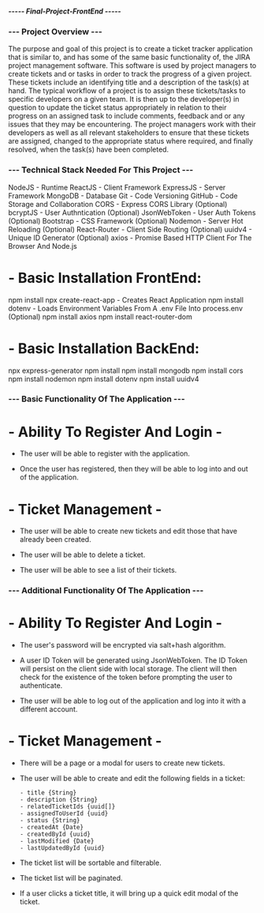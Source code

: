 ##### ----- Final-Project-FrontEnd ----- #####



### --- Project Overview --- ###

The purpose and goal of this project is to create a ticket tracker application that is similar to, and has some of the same basic functionality of, the JIRA project management software. This software is used by project managers to create tickets and or tasks in order to track the progress of a given project. These tickets include an identifying title and a description of the task(s) at hand. The typical workflow of a project is to assign these tickets/tasks to specific developers on a given team. It is then up to the developer(s) in question to update the ticket status appropriately in relation to their progress on an assigned task to include comments, feedback and or any issues that they may be encountering.  The project managers work with their developers as well as all relevant stakeholders to ensure that these tickets are assigned, changed to the appropriate status where required, and finally resolved, when the task(s) have been completed. 

### --- Technical Stack Needed For This Project --- ###

NodeJS - Runtime
ReactJS - Client Framework
ExpressJS - Server Framework
MongoDB - Database
Git - Code Versioning
GitHub - Code Storage and Collaboration
CORS - Express CORS Library
(Optional) bcryptJS - User Authntication
(Optional) JsonWebToken - User Auth Tokens
(Optional) Bootstrap - CSS Framework
(Optional) Nodemon - Server Hot Reloading
(Optional) React-Router - Client Side Routing
(Optional) uuidv4 - Unique ID Generator
(Optional) axios - Promise Based HTTP Client For The Browser And Node.js

# - Basic Installation FrontEnd:  

npm install
npx create-react-app - Creates React Application
npm install dotenv - Loads Environment Variables From A .env File Into process.env
(Optional) npm install axios 
npm install react-router-dom


# - Basic Installation BackEnd:

npx express-generator
npm install
npm install mongodb
npm install cors
npm install nodemon
npm install dotenv
npm install uuidv4


### --- Basic Functionality Of The Application --- ###


# - Ability To Register And Login - #

- The user will be able to register with the application. 

- Once the user has registered, then they will be able to log into and out of the application. 

# - Ticket Management - #

- The user will be able to create new tickets and edit those that have already been created.

- The user will be able to delete a ticket.

- The user will be able to see a list of their tickets.



### --- Additional Functionality Of The Application --- ###


# - Ability To Register And Login - #

- The user's password will be encrypted via salt+hash algorithm.

- A user ID Token will be generated using JsonWebToken.  The ID Token will persist on the client side with local storage. The client will then check for the existence of the token before prompting the user to authenticate.

- The user will be able to log out of the application and log into it with a different account. 


# - Ticket Management - #

- There will be a page or a modal for users to create new tickets.

- The user will be able to create and edit the following fields in a ticket:

      - title {String}
      - description {String}
      - relatedTicketIds {uuid[]}
      - assignedToUserId {uuid}
      - status {String}
      - createdAt {Date}
      - createdById {uuid}
      - lastModified {Date}
      - lastUpdatedById {uuid}

- The ticket list will be sortable and filterable.
- The ticket list will be paginated.
- If a user clicks a ticket title, it will bring up a quick edit modal of the ticket.







